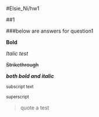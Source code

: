 #Elsie_Ni/hw1

##1

###below are answers for question1

**Bold**

*Italic test*

~~Strikethrough~~

***both bold and italic***

<sub>subscript text</sub>

<sup> superscript </sup>

>quote a test



